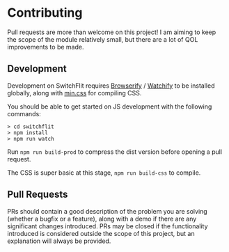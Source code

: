 # Contributing

Pull requests are more than welcome on this project! I am aiming to keep the scope of the module
relatively small, but there are a lot of QOL improvements to be made.

## Development

Development on SwitchFlit requires [Browserify](https://www.npmjs.com/package/browserify) / [Watchify](https://www.npmjs.com/package/watchify) to be installed globally,
along with [min.css](https://www.npmjs.com/package/min.css) for compiling CSS.

You should be able to get started on JS development with the following commands:

```
> cd switchflit
> npm install
> npm run watch
```

Run `npm run build-prod` to compress the dist version before opening a pull request.

The CSS is super basic at this stage, `npm run build-css` to compile.

## Pull Requests

PRs should contain a good description of the problem you are solving (whether a bugfix or a feature),
along with a demo if there are any significant changes introduced. PRs may be closed if the
functionality introduced is considered outside the scope of this project, but an explanation
will always be provided.

